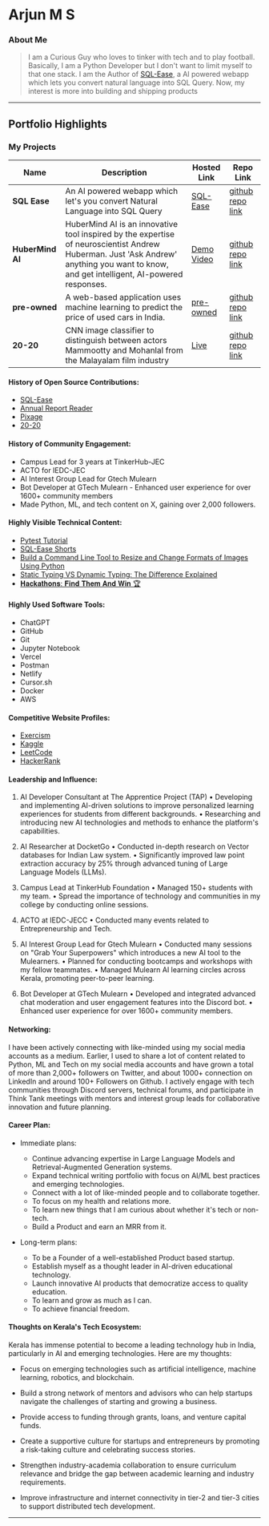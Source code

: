 # Arjun M S 

### About Me

>  I am a Curious Guy who loves to tinker with tech and to play football. Basically, I am a Python Developer but I don't want to limit myself to that one stack. I am the Author of [SQL-Ease](https://sqlease.buildnship.in), a AI powered webapp which lets you convert natural language into SQL Query.
Now, my interest is more into building and shipping products
---

## Portfolio Highlights


### My Projects

| Name                | Description                                                               | Hosted Link                              | Repo Link                                                      |
|---------------------|---------------------------------------------------------------------------|------------------------------------------|----------------------------------------------------------------|
| **SQL Ease**        | An AI powered webapp which let's you convert Natural Language into SQL Query                                                 |  [SQL-Ease](https://sqlease.buildnship.in) |[github repo link](https://github.com/arjun-ms/SQL-Ease)   |
| **HuberMind AI**        | HuberMind AI is an innovative tool inspired by the expertise of neuroscientist Andrew Huberman. Just 'Ask Andrew' anything you want to know, and get intelligent, AI-powered responses.    | [Demo Video](https://youtu.be/BILcnys0luY)     | [github repo link](https://github.com/arjun-ms/HuberMind-AI/blob/main/README.md) |
| **pre-owned**       | A web-based application uses machine learning to predict the price of used cars in India.  | [pre-owned](carpricepredict0r.herokuapp.com/)     | [github repo link](https://github.com/arjun-ms/pre-owned) |
| **20-20**           | CNN image classifier to distinguish between actors Mammootty and Mohanlal from the Malayalam film industry  | [Live](https://github.com/arjun-ms/20-20)     | [github repo link](https://github.com/arjun-ms/20-20) |


#### History of Open Source Contributions:

- [SQL-Ease](https://sqlease.buildnship.in/)
- [Annual Report Reader](https://github.com/arjun-ms/Annual-Report-Reader)
- [Pixage](https://github.com/arjun-ms/Pixage)
- [20-20](https://github.com/arjun-ms/20-20)


#### History of Community Engagement:

- Campus Lead for 3 years at TinkerHub-JEC
- ACTO for IEDC-JEC
- AI Interest Group Lead for Gtech Mulearn
- Bot Developer at GTech Mulearn - Enhanced user experience for over 1600+ community members
- Made Python, ML, and tech content on X, gaining over 2,000 followers.

#### Highly Visible Technical Content:

- [Pytest Tutorial](https://www.lambdatest.com/learning-hub/pytest-tutorial)
- [SQL-Ease Shorts](https://youtube.com/shorts/S_bu1qPaz_w)
- [Build a Command Line Tool to Resize and Change Formats of Images Using Python](https://betterprogramming.pub/build-a-command-line-tool-to-resize-and-change-formats-of-images-using-python-40c1149ea80e)
- [Static Typing VS Dynamic Typing: The Difference Explained](https://medium.com/@arjun-ms/static-typing-vs-dynamic-typing-the-difference-explained-9b6c847ac1ee)
- [𝐇𝐚𝐜𝐤𝐚𝐭𝐡𝐨𝐧𝐬: 𝐅𝐢𝐧𝐝 𝐓𝐡𝐞𝐦 𝐀𝐧𝐝 𝐖𝐢𝐧 🏆](https://medium.com/@arjun-ms/-fb09722e21d6)

#### Highly Used Software Tools:
- ChatGPT
- GitHub
- Git
- Jupyter Notebook
- Vercel
- Postman
- Netlify
- Cursor.sh
- Docker
- AWS

#### Competitive Website Profiles:

- [Exercism](https://exercism.org/profiles/arjun-ms)
- [Kaggle](https://www.kaggle.com/arjunachu)
- [LeetCode](https://leetcode.com/u/arjun-ms/)
- [HackerRank](https://www.hackerrank.com/profile/arjun_ms)

#### Leadership and Influence:

1. AI Developer Consultant at The Apprentice Project (TAP)
    • Developing and implementing AI-driven solutions to improve personalized learning experiences for students from different backgrounds.
    • Researching and introducing new AI technologies and methods to enhance the platform's capabilities.

2. AI Researcher at DocketGo
    • Conducted in-depth research on Vector databases for Indian Law system.
    • Significantly improved law point extraction accuracy by 25% through advanced tuning of Large Language Models (LLMs).

3. Campus Lead at TinkerHub Foundation
    • Managed 150+ students with my team.
    • Spread the importance of technology and communities in my college by conducting online sessions.

4. ACTO at IEDC-JECC
    • Conducted many events related to Entrepreneurship and Tech.

5. AI Interest Group Lead for Gtech Mulearn
    • Conducted many sessions on "Grab Your Superpowers" which introduces a new AI tool to the Mulearners.
    • Planned for conducting bootcamps and workshops with my fellow teammates.
    • Managed Mulearn AI learning circles across Kerala, promoting peer-to-peer learning.

6. Bot Developer at GTech Mulearn
    • Developed and integrated advanced chat moderation and user engagement features into the Discord bot.
    • Enhanced user experience for over 1600+ community members.
   
#### Networking:

I have been actively connecting with like-minded using my social media accounts as a medium. Earlier, I used to share a lot of content related to Python, ML and Tech on my social media accounts and have grown a total of more than 2,000+ followers on Twitter, and about 1000+ connection on LinkedIn and around 100+ Followers on Github. I actively engage with tech communities through Discord servers, technical forums, and participate in Think Tank meetings with mentors and interest group leads for collaborative innovation and future planning.

#### Career Plan:

- Immediate plans:
    - Continue advancing expertise in Large Language Models and Retrieval-Augmented Generation systems.
    - Expand technical writing portfolio with focus on AI/ML best practices and emerging technologies.
    - Connect with a lot of like-minded people and to collaborate together.
    - To focus on my health and relations more.
    - To learn new things that I am curious about whether it's tech or non-tech.
    - Build a Product and earn an MRR from it.

- Long-term plans:
    - To be a Founder of a well-established Product based startup.
    - Establish myself as a thought leader in AI-driven educational technology.
    - Launch innovative AI products that democratize access to quality education.
    - To learn and grow as much as I can.
    - To achieve financial freedom.

#### Thoughts on Kerala's Tech Ecosystem:

Kerala has immense potential to become a leading technology hub in India, particularly in AI and emerging technologies. Here are my thoughts:

- Focus on emerging technologies such as artificial intelligence, machine learning, robotics, and blockchain.

- Build a strong network of mentors and advisors who can help startups navigate the challenges of starting and growing a business.

- Provide access to funding through grants, loans, and venture capital funds.

- Create a supportive culture for startups and entrepreneurs by promoting a risk-taking culture and celebrating success stories.

- Strengthen industry-academia collaboration to ensure curriculum relevance and bridge the gap between academic learning and industry requirements.

- Improve infrastructure and internet connectivity in tier-2 and tier-3 cities to support distributed tech development.

---
